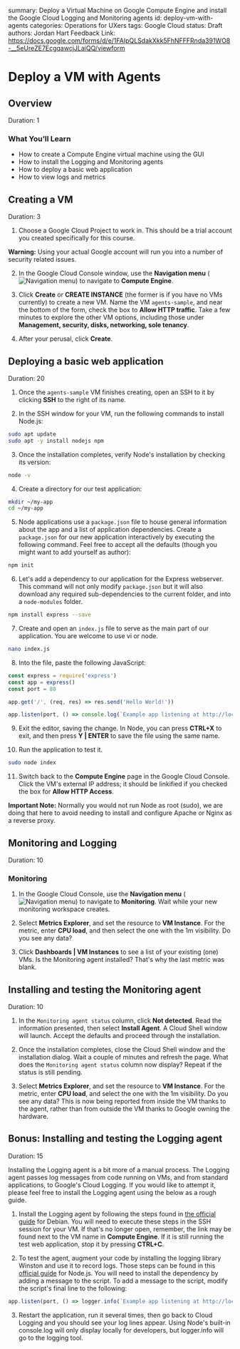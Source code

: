 summary: Deploy a Virtual Machine on Google Compute Engine and install the Google Cloud Logging and Monitoring agents
id: deploy-vm-with-agents
categories: Operations for UXers
tags: Google Cloud
status: Draft
authors: Jordan Hart
Feedback Link: https://docs.google.com/forms/d/e/1FAIpQLSdakXkk5FhNFFFRnda391WO8-__5eUreZE7EcgqawcjJLaiQQ/viewform

# Deploy a VM with Agents
<!-- ------------------------ -->
## Overview
Duration: 1

### What You’ll Learn

- How to create a Compute Engine virtual machine using the GUI
- How to install the Logging and Monitoring agents
- How to deploy a basic web application
- How to view logs and metrics

<!-- ------------------------ -->
## Creating a VM
Duration: 3

1. Choose a Google Cloud Project to work in. This should be a trial account you created specifically for this course. 

**Warning:** Using your actual Google account will run you into a number of security related issues. 

2. In the Google Cloud Console window, use the **Navigation menu** (![Navigation menu](https://storage.googleapis.com/cloud-training/images/menu.png "Navigation menu")) to navigate to **Compute Engine**.

3. Click **Create** or **CREATE INSTANCE** (the former is if you have no VMs currently) to create a new VM. Name the VM `agents-sample`, and near the bottom of the form, check the box to **Allow HTTP traffic**. Take a few minutes to explore the other VM options, including those under **Management, security, disks, networking, sole tenancy**. 

4. After your perusal, click **Create**.

<!-- ------------------------ -->
## Deploying a basic web application
Duration: 20

1. Once the `agents-sample` VM finishes creating, open an SSH to it by clicking **SSH** to the right of its name. 

2. In the SSH window for your VM, run the following commands to install Node.js:

``` bash
sudo apt update
sudo apt -y install nodejs npm
```

3. Once the installation completes, verify Node's installation by checking its version:

``` bash
node -v
```

4. Create a directory for our test application:

``` bash
mkdir ~/my-app
cd ~/my-app
```

5. Node applications use a `package.json` file to house general information about the app and a list of application dependencies. Create a `package.json` for our new application interactively by executing the following command. Feel free to accept all the defaults (though you might want to add yourself as author):

``` bash
npm init
```

6. Let's add a dependency to our application for the Express webserver. This command will not only modify `package.json` but it will also download any required sub-dependencies to the current folder, and into a `node-modules` folder.

``` bash
npm install express --save
```

7. Create and open an `index.js` file to serve as the main part of our application. You are welcome to use vi or node.

``` bash
nano index.js
```

8. Into the file, paste  the following JavaScript:

``` javascript
const express = require('express')
const app = express()
const port = 80

app.get('/', (req, res) => res.send('Hello World!'))

app.listen(port, () => console.log(`Example app listening at http://localhost:${port}`))
```

9. Exit the editor, saving the change. In Node, you can press **CTRL+X** to exit, and then press **Y | ENTER** to save the file using the same name.

10. Run the application to test it.

``` bash
sudo node index
```

11. Switch back to the **Compute Engine** page in the Google Cloud Console. Click the VM's external IP address; it should be linkified if you checked the box for **Allow HTTP Access**.

**Important Note:** Normally you would not run Node as root (sudo), we are doing that here to avoid needing to install and configure Apache or Nginx as a reverse proxy.

<!-- ------------------------ -->
## Monitoring and Logging
Duration: 10

### Monitoring

1. In the Google Cloud Console, use the **Navigation menu** (![Navigation menu](https://storage.googleapis.com/cloud-training/images/menu.png "Navigation menu")) to navigate to **Monitoring**. Wait while your new monitoring workspace creates.

2. Select **Metrics Explorer**, and set the resource to **VM Instance**. For the metric, enter **CPU load**, and then select the one with the 1m visibility. Do you see any data?

3. Click **Dashboards | VM Instances** to see a list of your existing (one) VMs. Is the Monitoring agent installed? That's why the last metric was blank. 

<!-- ------------------------ -->
## Installing and testing the Monitoring agent
Duration: 10

1. In the `Monitoring agent status` column, click **Not detected**. Read the information presented, then select **Install Agent**. A Cloud Shell window will launch. Accept the defaults and proceed through the installation.

2. Once the installation completes, close the Cloud Shell window and the installation dialog. Wait a couple of minutes and refresh the page. What does the `Monitoring agent status` column now display? Repeat if the status is still pending.

3. Select **Metrics Explorer**, and set the resource to **VM Instance**. For the metric, enter **CPU load**, and select the one with the 1m visibility. Do you see any data? This is now being reported from inside the VM thanks to the agent, rather than from outside the VM thanks to Google owning the hardware.

<!-- ------------------------ -->
## Bonus: Installing and testing the Logging agent
Duration: 15

Installing the Logging agent is a bit more of a manual process. The Logging agent passes log messages from code running on VMs, and from standard applications, to Google's Cloud Logging. If you would like to attempt it, please feel free to install the Logging agent using the below as a rough guide.

1. Install the Logging agent by following the steps found in [the official guide](https://cloud.google.com/logging/docs/agent/installation#agent-install-debian-ubuntu) for Debian. You will need to execute these steps in the SSH session for your VM. If that's no longer open, remember, the link may be found next to the VM name in **Compute Engine**. If it is still running the test web application, stop it by pressing **CTRL+C**.

2. To test the agent, augment your code by installing the logging library Winston and use it to record logs. Those steps can be found in this [official guide](https://cloud.google.com/logging/docs/setup/nodejs#using_winston) for Node.js. You will need to install the dependency by adding a message to the script. To add a message to the script, modify the script's final line to the following:

``` javascript
app.listen(port, () => logger.info(`Example app listening at http://localhost:${port}`))
```

3. Restart the application, run it several times, then go back to Cloud Logging and you should see your log lines appear. Using Node's built-in console.log will only display locally for developers, but logger.info will go to the logging tool.
